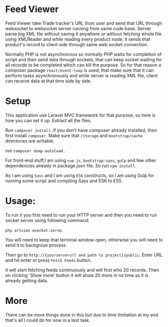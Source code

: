 # Feed Viewer
Feed Viewer take Trade tracker's URL from user and send that URL through websocket to websocket server running from same code base. Server parse big XML file without saving it anywhere or without fetching whole file using XMLReader and while reading every product node, it sends that product's record to client side through same web socket connection.

Normally PHP is not asynchronous so normally PHP waits for completion of script and then send data through sockets, that can keep socket waiting for all records to be completed which can kill the purpose. So for that reason a composer package `react/event-loop` is used, that make sure that it can perform tasks asynchronously and while server is reading XML file, client can receive data at that time side by side.

# Setup
This application use Laravel MVC framework for that purpose, so here is how you can set it up.
Extract all the files.

Run `composer install`. If you don't have composer already installed, then first install `composer`.
Make sure that `/storage` and `bootstrap/cache` directories are writable.

run `composer dump-autoload` .

For front-end stuff,I am using `vue.js`, `bootstrap-sass`, `gulp` and few other dependencies already in package.json file. So run `npm install`.

As I am using `Sass` and I am using `ES6` constructs, so I am using Gulp for running some script and compiling Sass and ES6 to ES5.

# Usage:

To run it you first need to run your HTTP server and then you need to run socket server using following command:

`php artisan wsocket:serve`. 

You will need to keep that terminal window open, otherwise you will need to send it to backgroun process.

Then go to `http://{yourserverurl and path to project}/public`. Enter URL and hit enter or press `Fetch Feeds` button.

It will start fetching feeds continuously and will first who 20 records. Then on clicking 'Show more' button it will show 20 more in no time as it is already getting data.

# More
There can be more things done in this but due to time limitation at my end that's all I could do for now in a test task.
